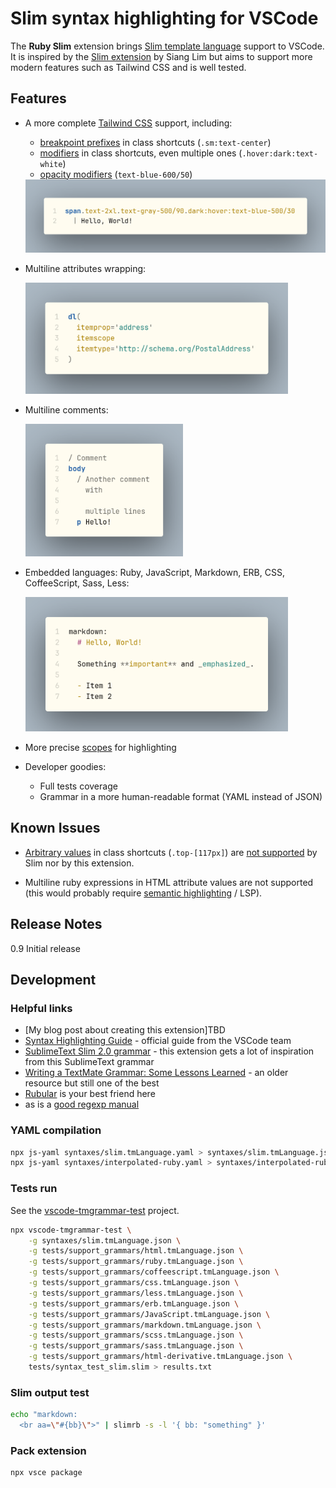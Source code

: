 # Slim syntax highlighting for VSCode

The **Ruby Slim** extension brings [Slim template language](https://github.com/slim-template/slim) support to VSCode. It is inspired by the [Slim extension](https://marketplace.visualstudio.com/items?itemName=sianglim.slim) by Siang Lim
    but aims to support more modern features such as Tailwind CSS and is well tested.

## Features

- A more complete [Tailwind CSS](https://tailwindcss.com) support, including:
  - [breakpoint prefixes](https://tailwindcss.com/docs/responsive-design) in class shortcuts (`.sm:text-center`)
  - [modifiers](https://tailwindcss.com/docs/responsive-design) in class shortcuts, even multiple ones (`.hover:dark:text-white`)
  - [opacity modifiers](https://tailwindcss.com/docs/text-color#changing-the-opacity) (`text-blue-600/50`)

  <img src="img/tailwind.png">


- Multiline attributes wrapping:

  <img src="img/attribute_wrapping.png" style="max-width: 30em">

- Multiline comments:

  <img src="img/multiline_comments.png" style="max-width: 18em">

- Embedded languages: Ruby, JavaScript, Markdown, ERB, CSS, CoffeeScript, Sass, Less:

  <img src="img/markdown.png" style="max-width: 30em">


- More precise [scopes](https://macromates.com/manual/en/language_grammars#naming_conventions) for highlighting

- Developer goodies:

  - Full tests coverage
  - Grammar in a more human-readable format (YAML instead of JSON)

## Known Issues

- [Arbitrary values](https://tailwindcss.com/docs/adding-custom-styles#using-arbitrary-values) in class shortcuts (`.top-[117px]`) are
  [not supported](https://github.com/slim-template/slim/issues/906) by Slim nor by this extension.

- Multiline ruby expressions in HTML attribute values are not supported (this would probably require [semantic
  highlighting](https://code.visualstudio.com/api/language-extensions/semantic-highlight-guide) / LSP).

## Release Notes

0.9 Initial release

## Development

### Helpful links

- [My blog post about creating this extension]TBD
- [Syntax Highlighting Guide](https://code.visualstudio.com/api/language-extensions/syntax-highlight-guide) - official guide from the VSCode team
- [SublimeText Slim 2.0 grammar](https://github.com/SublimeText/Slim/blob/master/Syntaxes/Slim.sublime-syntax) - this extension gets a lot of inspiration from this SublimeText grammar
- [Writing a TextMate Grammar: Some Lessons Learned](https://www.apeth.com/nonblog/stories/textmatebundle.html) - an older resource but still one of the best
- [Rubular](https://rubular.com/) is your best friend here
- as is a [good regexp manual](https://www.regextutorial.org)

### YAML compilation

```bash
npx js-yaml syntaxes/slim.tmLanguage.yaml > syntaxes/slim.tmLanguage.json
npx js-yaml syntaxes/interpolated-ruby.yaml > syntaxes/interpolated-ruby.json
```

### Tests run

See the [vscode-tmgrammar-test](https://github.com/PanAeon/vscode-tmgrammar-test) project.

```sh
npx vscode-tmgrammar-test \
    -g syntaxes/slim.tmLanguage.json \
    -g tests/support_grammars/html.tmLanguage.json \
    -g tests/support_grammars/ruby.tmLanguage.json \
    -g tests/support_grammars/coffeescript.tmLanguage.json \
    -g tests/support_grammars/css.tmLanguage.json \
    -g tests/support_grammars/less.tmLanguage.json \
    -g tests/support_grammars/erb.tmLanguage.json \
    -g tests/support_grammars/JavaScript.tmLanguage.json \
    -g tests/support_grammars/markdown.tmLanguage.json \
    -g tests/support_grammars/scss.tmLanguage.json \
    -g tests/support_grammars/sass.tmLanguage.json \
    -g tests/support_grammars/html-derivative.tmLanguage.json \
    tests/syntax_test_slim.slim > results.txt
```

### Slim output test

```bash
echo "markdown:
  <br aa=\"#{bb}\">" | slimrb -s -l '{ bb: "something" }'

```

### Pack extension

```bash
npx vsce package
```
